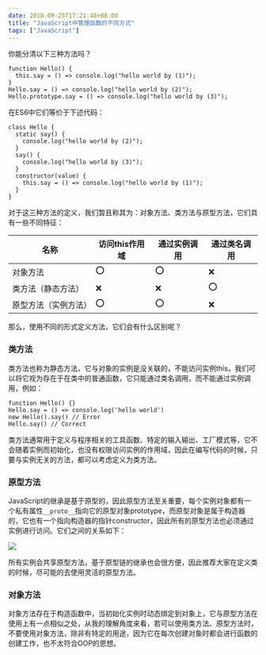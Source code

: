 ```yaml
---
date: 2018-09-25T17:21:48+08:00
title: "JavaScript中管理函数的不同方式"
tags: ["JavaScript"]
---
```


你能分清以下三种方法吗？

```
function Hello() {
  this.say = () => console.log("hello world by (1)");
}
Hello.say = () => console.log("hello world by (2)");
Hello.prototype.say = () => console.log("hello world by (3)");
```

在ES6中它们等价于下述代码：

```
class Hello {
  static say() {
    console.log("hello world by (2)");
  }
  say() {
    console.log("hello world by (3)");
  }
  constructor(value) {
    this.say = () => console.log("hello world by (1)");
  }
}
```

对于这三种方法的定义，我们暂且称其为：对象方法、类方法与原型方法，它们具有一些不同特征：

| 名称                 | 访问this作用域 | 通过实例调用 | 通过类名调用 |
| -------------------- | -------------- | ------------ | ------------ |
| 对象方法             | ⭕️              | ⭕️            | ❌            |
| 类方法（静态方法）   | ❌              | ❌            | ⭕️            |
| 原型方法（实例方法） | ⭕️              | ⭕️            | ❌            |

那么，使用不同的形式定义方法，它们会有什么区别呢？

### 类方法

类方法也称为静态方法，它与对象的实例是没关联的，不能访问实例this，我们可以将它视为存在于在类中的普通函数，它只能通过类名调用，而不能通过实例调用，例如：

```
function Hello() {}
Hello.say = () => console.log('hello world')
new Hello().say() // Error
Hello.say() // Correct
```

类方法通常用于定义与程序相关的工具函数、特定的输入输出、工厂模式等，它不会随着实例而初始化，也没有权限访问实例的作用域，因此在编写代码的时候，只要与实例无关的方法，都可以考虑定义为类方法。

### 原型方法

JavaScript的继承是基于原型的，因此原型方法至关重要，每个实例对象都有一个私有属性`__proto__`指向它的原型对象prototype，而原型对象是属于构造器的，它也有一个指向构造器的指针constructor，因此所有的原型方法也必须通过实例进行访问。它们之间的关系如下：

![](http://qn.vv13.cn/18-9-25/92060693.jpg)

所有实例会共享原型方法，基于原型链的继承也会很方便，因此推荐大家在定义类的时候，尽可能的去使用灵活的原型方法。

### 对象方法

对象方法存在于构造函数中，当初始化实例时动态绑定到对象上，它与原型方法在使用上有一点相似之处，从我的理解角度来看，若可以使用类方法、原型方法时，不要使用对象方法，除非有特定的用途，因为它在每次创建对象时都会进行函数的创建工作，也不太符合OOP的思想。
